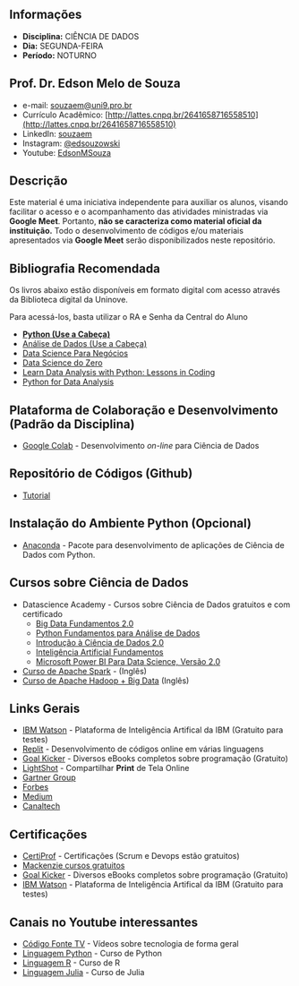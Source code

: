 ## Informações
* **Disciplina:** CIÊNCIA DE DADOS
* **Dia:** SEGUNDA-FEIRA
* **Período:** NOTURNO

## Prof. Dr. Edson Melo de Souza
* e-mail: [souzaem@uni9.pro.br](mailto:souzaem@uni9.pro.br)
* Currículo Acadêmico: [http://lattes.cnpq.br/2641658716558510](http://lattes.cnpq.br/2641658716558510)
* LinkedIn: [souzaem](https://www.linkedin.com/in/souzaem/)
* Instagram: [@edsouzowski](https://www.instagram.com/edsouzowski/)
* Youtube: [EdsonMSouza](https://youtube.com/EdsonMSouza/playlists)

## Descrição
Este material é uma iniciativa independente para auxiliar os alunos, visando facilitar o acesso e o acompanhamento das atividades ministradas via **Google Meet**. Portanto, **não se caracteriza como material oficial da instituição.** Todo o desenvolvimento de códigos e/ou materiais apresentados via **Google Meet** serão disponibilizados neste repositório.

## Bibliografia Recomendada
Os livros abaixo estão disponíveis em formato digital com acesso através da Biblioteca digital da Uninove.

Para acessá-los, basta utilizar o RA e Senha da Central do Aluno

* [**Python (Use a Cabeça)**](https://learning.oreilly.com/library/view/use-a-cabeca/9788576087434)
* [Análise de Dados (Use a Cabeça)](https://learning.oreilly.com/library/view/use-a-cabeca/9788576084686)
* [Data Science Para Negócios](https://learning.oreilly.com/library/view/data-science-para/9788576089728)
* [Data Science do Zero](https://learning.oreilly.com/library/view/data-science-do/9788576089988)
* [Learn Data Analysis with Python: Lessons in Coding](https://learning.oreilly.com/library/view/learn-data-analysis/9781484234860/)
* [Python for Data Analysis](https://learning.oreilly.com/library/view/python-for-data/9781491957653/)

## Plataforma de Colaboração e Desenvolvimento (Padrão da Disciplina)
* [Google Colab](https://colab.research.google.com/) - Desenvolvimento *on-line* para Ciência de Dados

## Repositório de Códigos (Github)
* [Tutorial](https://github.com/geracaoti/comandos-git)
 
## Instalação do Ambiente Python (Opcional)
* [Anaconda](https://docs.anaconda.com/anaconda/install/) - Pacote para desenvolvimento de aplicações de Ciência de Dados com Python.

## Cursos sobre Ciência de Dados
* Datascience Academy - Cursos sobre Ciência de Dados gratuitos e com certificado
	* [Big Data Fundamentos 2.0](https://www.datascienceacademy.com.br/course?courseid=big-data-fundamentos)
	* [Python Fundamentos para Análise de Dados](https://www.datascienceacademy.com.br/course?courseid=python-fundamentos)
	* [Introdução à Ciência de Dados 2.0](https://www.datascienceacademy.com.br/course?courseid=introduo--cincia-de-dados)
	* [Inteligência Artificial Fundamentos](https://www.datascienceacademy.com.br/course?courseid=inteligencia-artificial-fundamentos)
	* [Microsoft Power BI Para Data Science, Versão 2.0](https://www.datascienceacademy.com.br/course?courseid=microsoft-power-bi-para-data-science)
* [Curso de Apache Spark](https://youtu.be/F8pyaR4uQ2g) - (Inglês)
* [Curso de Apache Hadoop + Big Data](https://youtu.be/1vbXmCrkT3Y) (Inglês)

## Links Gerais
* [IBM Watson](https://www.ibm.com/watson/br-pt/) - Plataforma de Inteligência Artifical da IBM (Gratuito para testes)
* [Replit](https://www.repl.it/) - Desenvolvimento de códigos online em várias linguagens
* [Goal Kicker](https://goalkicker.com/) - Diversos eBooks completos sobre programação (Gratuito)
* [LightShot](https://prnt.sc/) - Compartilhar **Print** de Tela Online
* [Gartner Group](https://www.gartner.com/en)
* [Forbes](https://forbes.com.br/)
* [Medium](https://medium.com/)
* [Canaltech](https://canaltech.com.br/)
 
## Certificações
* [CertiProf](https://certiprof.com/) - Certificações (Scrum e Devops estão gratuitos)
* [Mackenzie cursos gratuitos](https://www.mackenzie.br/noticias/artigo/n/a/i/mackenzie-disponibiliza-14-cursos-livres-gratuitos-com-certificacao/)
* [Goal Kicker](https://goalkicker.com/) - Diversos eBooks completos sobre programação (Gratuito)
* [IBM Watson](https://www.ibm.com/watson/br-pt/) - Plataforma de Inteligência Artifical da IBM (Gratuito para testes)

## Canais no Youtube interessantes
* [Código Fonte TV](https://www.youtube.com/user/codigofontetv) - Vídeos sobre tecnologia de forma geral
* [Linguagem Python](https://www.youtube.com/watch?v=S9uPNppGsGo) - Curso de Python
* [Linguagem R](https://www.youtube.com/watch?v=tfPsmDzS74c&list=PLyqOvdQmGdTQ5dE6hSD7ZGBu8bud70wYf) - Curso de R
* [Linguagem Julia](https://www.youtube.com/watch?v=ZPtyQem6hso&list=PLya-DXLnU1p7_iMNN4386qkiD4ywL9hxm) - Curso de Julia